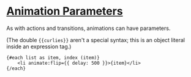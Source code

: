 # [Animation Parameters](https://svelte.dev/docs/element-directives#animation-parameters)
As with actions and transitions, animations can have parameters.

(The double `{{curlies}}` aren't a special syntax; this is an object literal inside an expression tag.)
```sveltehtml
{#each list as item, index (item)}
	<li animate:flip={{ delay: 500 }}>{item}</li>
{/each}
```
